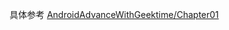 具体参考 [AndroidAdvanceWithGeektime/Chapter01](https://github.com/AndroidAdvanceWithGeektime/Chapter01)